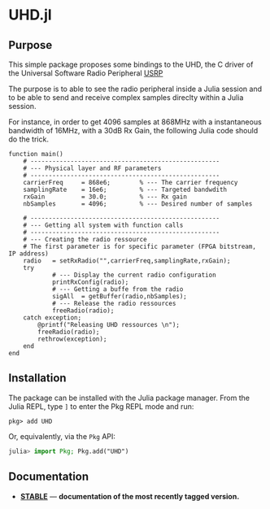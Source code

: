 # UHD.jl


## Purpose 

This simple package proposes some bindings to the UHD, the C driver of the Universal Software Radio Peripheral [USRP](https://files.ettus.com/manual/) 

The purpose is to able to see the radio peripheral inside a Julia session and to be able to send and receive complex samples direclty within a Julia session. 

For instance, in order to get 4096 samples at 868MHz with a instantaneous bandwidth of 16MHz, with a 30dB Rx Gain, the following Julia code should do the trick. 

	function main()
		# ---------------------------------------------------- 
		# --- Physical layer and RF parameters 
		# ---------------------------------------------------- 
		carrierFreq		= 868e6;	    % --- The carrier frequency 	
		samplingRate	= 16e6;         % --- Targeted bandwdith 
		rxGain			= 30.0;         % --- Rx gain 
		nbSamples		= 4096;         % --- Desired number of samples
	
		# ---------------------------------------------------- 
		# --- Getting all system with function calls  
		# ---------------------------------------------------- 
		# --- Creating the radio ressource 
		# The first parameter is for specific parameter (FPGA bitstream, IP address)
		radio	= setRxRadio("",carrierFreq,samplingRate,rxGain);
		try 
				# --- Display the current radio configuration
				printRxConfig(radio);
				# --- Getting a buffe from the radio 
				sigAll	= getBuffer(radio,nbSamples);
				# --- Release the radio ressources
				freeRadio(radio); 
		catch exception;
			@printf("Releasing UHD ressources \n");
			freeRadio(radio); 
			rethrow(exception);
		end
	end


## Installation

The package can be installed with the Julia package manager.
From the Julia REPL, type `]` to enter the Pkg REPL mode and run:

```
pkg> add UHD 
```

Or, equivalently, via the `Pkg` API:

```julia
julia> import Pkg; Pkg.add("UHD")
```

## Documentation

- [**STABLE**]() &mdash; **documentation of the most recently tagged version.**
